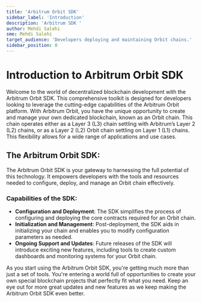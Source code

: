 ```yaml
---
title: 'Arbitrum Orbit SDK'
sidebar_label: 'Introduction'
description: 'Arbitrum SDK '
author: Mehdi Salehi
sme: Mehdi Salehi
target_audience: 'Developers deploying and maintaining Orbit chains.'
sidebar_position: 0
---
```

# Introduction to Arbitrum Orbit SDK

Welcome to the world of decentralized blockchain development with the Arbitrum Orbit SDK. This comprehensive toolkit is designed for developers looking to leverage the cutting-edge capabilities of the Arbitrum Orbit platform. With Arbitrum Orbit, you have the unique opportunity to create and manage your own dedicated blockchain, known as an Orbit chain. This chain operates either as a Layer 3 (L3) chain settling with Arbitrum’s Layer 2 (L2) chains, or as a Layer 2 (L2) Orbit chain settling on Layer 1 (L1) chains. This flexibility allows for a wide range of applications and use cases.

## The Arbitrum Orbit SDK:
The Arbitrum Orbit SDK is your gateway to harnessing the full potential of this technology. It empowers developers with the tools and resources needed to configure, deploy, and manage an Orbit chain effectively.

### Capabilities of the SDK:
- **Configuration and Deployment**: The SDK simplifies the process of configuring and deploying the core contracts required for an Orbit chain.
- **Initialization and Management**: Post-deployment, the SDK aids in initializing your chain and enables you to modify configuration parameters as needed.
- **Ongoing Support and Updates**: Future releases of the SDK will introduce exciting new features, including tools to create custom dashboards and monitoring systems for your Orbit chain.

As you start using the Arbitrum Orbit SDK, you're getting much more than just a set of tools. You're entering a world full of opportunities to create your own special blockchain projects that perfectly fit what you need. Keep an eye out for more great updates and new features as we keep making the Arbitrum Orbit SDK even better.

